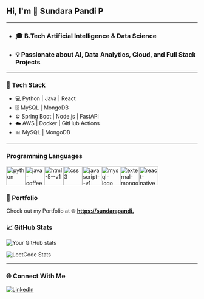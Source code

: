 ## Hi, I'm 👋 Sundara Pandi P

---

- ### 🎓 B.Tech Artificial Intelligence & Data Science 
- ### 💡 Passionate about AI, Data Analytics, Cloud, and Full Stack Projects
  
---

### 🚀 Tech Stack
- 💻 Python | Java | React
- 🗄️ MySQL | MongoDB
- ⚙️ Spring Boot | Node.js | FastAPI
- ☁️ AWS | Docker | GitHub Actions
- 📊 MySQL | MongoDB

---

### Programming Languages
<img width="50" height="50" src="https://img.icons8.com/fluency/100/python.png" alt="python"/><img width="50" height="50" src="https://img.icons8.com/color/48/java-coffee-cup-logo--v1.png" alt="java-coffee-cup-logo--v1"/><img width="50" height="50" src="https://img.icons8.com/color/48/html-5--v1.png" alt="html-5--v1"/><img width="50" height="50" src="https://img.icons8.com/color/48/css3.png" alt="css3"/><img width="50" height="50" src="https://img.icons8.com/color/48/javascript--v1.png" alt="javascript--v1"/><img width="50" height="50" src="https://img.icons8.com/color/48/mysql-logo.png" alt="mysql-logo"/><img width="50" height="50" src="https://img.icons8.com/external-tal-revivo-shadow-tal-revivo/24/external-mongodb-a-cross-platform-document-oriented-database-program-logo-shadow-tal-revivo.png" alt="external-mongodb-a-cross-platform-document-oriented-database-program-logo-shadow-tal-revivo"/><img width="50" height="50" src="https://img.icons8.com/color/48/react-native.png" alt="react-native"/>




### 🎯 Portfolio

Check out my Portfolio at
🌐 **[https://sundarapandi.](https://sundarapandip.netlify.app/)**  

### 📈 GitHub Stats
![Your GitHub stats](https://github-readme-stats.vercel.app/api?username=Sundarapandi531&show_icons=true&theme=radical)

![LeetCode Stats](https://leetcard.jacoblin.cool/SundaraPandiP2005?theme=radical&font=Boogaloo)

---

### 🌐 Connect With Me
[![LinkedIn](https://img.icons8.com/fluency/50/linkedin.png)](https://www.linkedin.com/in/sundara-pandi-p-557a87295/) 
